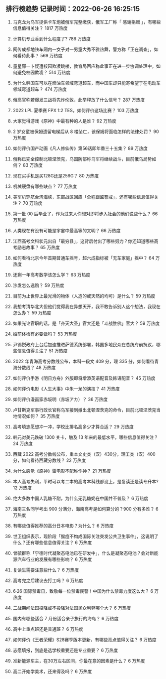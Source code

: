 
## 排行榜趋势 记录时间：2022-06-26 16:25:15
  
  1. 马克龙为乌军提供卡车炮被俄军完整缴获，俄军工厂称「 感谢捐赠 」，有哪些信息值得关注？ 1817 万热度
    
  2. 计算机专业香到什么程度了? 786 万热度
    
  3. 网传成都地铁车厢内一女子对一男童大秀不雅热舞，警方称「正在调查」，如何看待此事？ 569 万热度
    
  4. 童星邵一卜疑遭校园欺凌跳楼，教育局回应称此事正在进一步协调处理中，如何避免校园欺凌？ 514 万热度
    
  5. 为什么韩国车可以在燃油车领域弯道超车，而中国车却只能寄希望于在电动车领域弯道超车？ 474 万热度
    
  6. 俄高官称若爆发三战将先炸伦敦，此举释放了什么信号？ 287 万热度
    
  7. 2022 LPL 夏季赛 FPX 1:2 TES，如何评价这场比赛？ 103 万热度
    
  8. 大家觉得游戏《原神》中最有种的人是谁？ 92 万热度
    
  9. 2 岁女童被保姆遗留电梯后从 8 楼坠亡，该保姆将面临怎样的法律处罚？ 90 万热度
    
  10. 如何评价国产动画《凡人修仙传》第56话即年番三十五集？ 89 万热度
    
  11. 俄称已完全控制北顿涅茨克，乌国防部称乌军将继续战斗，目前俄乌局势如何？ 83 万热度
    
  12. 现在买手机是买128G还是256G？ 80 万热度
    
  13. 机械硬盘有哪些缺点？ 77 万热度
    
  14. 美军机穿航台湾海峡，东部战区回应「全程跟监警戒」，还有哪些信息值得关注？ 70 万热度
    
  15. 第一批 00 后毕业了，作为过来人你想对即将步入社会的他们说些什么？ 66 万热度
    
  16. 人类现在有没有可能是宇宙中最高等的文明？ 66 万热度
    
  17. 江西高考文科状元出自「最穷县」，这背后付出了哪些努力？你还知道哪些高考励志故事？ 65 万热度
    
  18. 如何看待北京今年首期普通车摇号，超六成指标被「无车家庭」摇中？ 64 万热度
    
  19. 还剩一年高考数学该怎么学？ 63 万热度
    
  20. 沙发怎么选购？ 59 万热度
    
  21. 目前为止世界上最光滑的物体（人造的或天然的均可）是什么？ 59 万热度
    
  22. 我想考清华北大但他们觉得我在异想天开，我不敢告诉别人这个想法，我现在怎么办？ 59 万热度
    
  23. 如果光论官职的话，是「齐天大圣」官大还是「斗战胜佛」官大？ 59 万热度
    
  24. 婚前体检有必要做吗？ 53 万热度
    
  25. 尹锡悦政府上台后加速推进萨德系统部署，韩国多地民众在总统府前抗议，哪些信息值得关注？ 51 万热度
    
  26. 2022 年青海高考分数线公布，本科一段文 409 分，理 335 分，如何看待青海分数线？ 48 万热度
    
  27. 如何评价手游《明日方舟》外服即将增添英语配音及韩语配音？ 45 万热度
    
  28. 如何评价电影《人生大事》中朱一龙的演技？ 41 万热度
    
  29. 如何评价漫画家赤坂明（赤坂アカ）？ 36 万热度
    
  30. 卢甘斯克军事行政长官称乌军接到撤出北顿涅茨克的命令，目前北顿涅茨克当地情况如何？ 35 万热度
    
  31. 高考填志愿想冲一冲，学校比排名高多少才算合适？ 29 万热度
    
  32. 韩元对美元跌破 1300 关卡，触及 13 年来的最低水平，哪些信息值得关注？ 24 万热度
    
  33. 西藏 2022 高考分数线公布，重本文史类（汉）430分，理工类（汉）400分，如何看待西藏分数线？ 22 万热度
    
  34. 为什么感觉《原神》雷电影不配称作神？ 21 万热度
    
  35. 本人高考失利，平时可以考二本的高考本科线都没上，是复读还是读专升本? 12 万热度
    
  36. 绝大多数中国人乳糖不耐，为什么无乳糖奶在中国并不普及？ 6 万热度
    
  37. 海南三名同学考出 900 分满分，海南高考是如何算分的？900 分有多难？ 6 万热度
    
  38. 有哪些值得推荐的高分日本电影？为什么？ 6 万热度
    
  39. 世卫组织表示，现阶段「猴痘不构成国际关注突发公共卫生事件」，这说明了什么？还有哪些信息值得关注？ 6 万热度
    
  40. 曾毓群称「宁德时代凝聚态电池已在研发中」，什么是凝聚态电池？会对新能源汽车行业的发展有哪些影响？ 6 万热度
    
  41. 复读生需要注意些什么？ 6 万热度
    
  42. 高考完之后建议去打工吗？ 6 万热度
    
  43. 6·26 国际禁毒日，致敬每一位禁毒民警！中国为什么禁毒力度这么大？ 6 万热度
    
  44. 二战期间法国投降或不投降对法国民众利弊哪个大？ 6 万热度
    
  45. 国内有哪些适合 7 月份适合亲子旅行的海岛？ 6 万热度
    
  46. 高中上重点班还是普通班？ 6 万热度
    
  47. 如何评价《王者荣耀》S28赛季版本更新，有哪些亮点值得关注？ 6 万热度
    
  48. 志愿填报，到底是选学校重要还是专业重要？ 6 万热度
    
  49. 准新能源车主，在30万左右区间，你最在意的因素是什么？ 6 万热度
    
  50. 高二开始学美术，还来得及吗？ 6 万热度
    